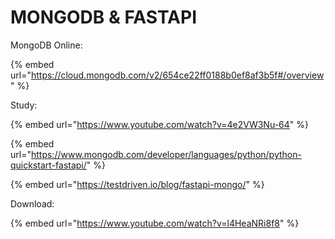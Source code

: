# MONGODB & FASTAPI

MongoDB Online:

{% embed url="https://cloud.mongodb.com/v2/654ce22ff0188b0ef8af3b5f#/overview" %}

Study:

{% embed url="https://www.youtube.com/watch?v=4e2VW3Nu-64" %}

{% embed url="https://www.mongodb.com/developer/languages/python/python-quickstart-fastapi/" %}

{% embed url="https://testdriven.io/blog/fastapi-mongo/" %}



Download:

{% embed url="https://www.youtube.com/watch?v=l4HeaNRi8f8" %}
